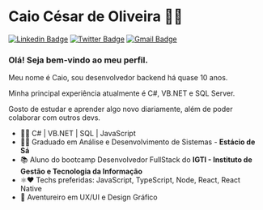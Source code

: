 # Caio César de Oliveira 👨‍💻

[![Linkedin Badge](https://img.shields.io/badge/-LinkedIn-blue?style=flat-square&logo=Linkedin&logoColor=white&link=https://www.linkedin.com/in/caiocesaroliveira/)](https://www.linkedin.com/in/caiocesaroliveira/)
[![Twitter Badge](https://img.shields.io/badge/-Twitter-1ca0f1?style=flat-square&labelColor=1ca0f1&logo=twitter&logoColor=white&link=https://twitter.com/caiojr91)](https://twitter.com/caiojr91)
[![Gmail Badge](https://img.shields.io/badge/-Gmail-c14438?style=flat-square&logo=Gmail&logoColor=white&link=mailto:kayo.cesar.oliveira@gmail.com)](mailto:kayo.cesar.oliveira@gmail.com)

### Olá! Seja bem-vindo ao meu perfil.

Meu nome é Caio, sou desenvolvedor backend há quase 10 anos.

Minha principal experiência atualmente é C#, VB.NET e SQL Server.

Gosto de estudar e aprender algo novo diariamente, além de poder colaborar com outros devs.

 - 👨‍💻 C# | VB.NET | SQL | JavaScript
 - 👨‍🎓 Graduado em Análise e Desenvolvimento de Sistemas - **Estácio de Sá**
 - 📚 Aluno do bootcamp Desenvolvedor FullStack do  **IGTI - Instituto de Gestão e Tecnologia da Informação**
 - ⚛❤ Techs preferidas: JavaScript, TypeScript, Node, React, React Native
 - 🎨 Aventureiro em UX/UI e Design Gráfico
